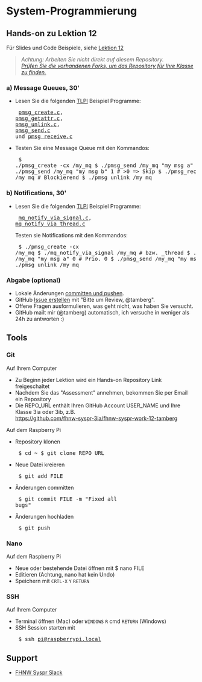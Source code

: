 # System-Programmierung
## Hands-on zu Lektion 12
Für Slides und Code Beispiele, siehe [Lektion 12](../../../fhnw-syspr/blob/master/12/README.md)

> *Achtung: Arbeiten Sie nicht direkt auf diesem Repository.*<br/>
> *[Prüfen Sie die vorhandenen Forks, um das Repository für Ihre Klasse zu finden.](../../network/members)*

### a) Message Queues, 30'
* Lesen Sie die folgenden [TLPI](http://man7.org/tlpi/) Beispiel Programme:<pre>
[pmsg_create.c](http://man7.org/tlpi/code/online/book/pmsg/pmsg_create.c.html), [pmsg_getattr.c](http://man7.org/tlpi/code/online/book/pmsg/pmsg_getattr.c.html), [pmsg_unlink.c](http://man7.org/tlpi/code/online/book/pmsg/pmsg_unlink.c.html), [pmsg_send.c](http://man7.org/tlpi/code/online/book/pmsg/pmsg_send.c.html) und [pmsg_receive.c](http://man7.org/tlpi/code/online/book/pmsg/pmsg_receive.c.html)</pre>
* Testen Sie eine Message Queue mit den Kommandos:<pre>
    $ ./pmsg_create -cx /my_mq
    $ ./pmsg_send /my_mq "my msg a" 0 # Prio. 0
    $ ./pmsg_send /my_mq "my msg b" 1 # >0 => Skip
    $ ./pmsg_receive /my_mq # Blockierend
    $ ./pmsg_unlink /my_mq</pre>

### b) Notifications, 30'
* Lesen Sie die folgenden [TLPI](http://man7.org/tlpi/) Beispiel Programme:<pre>
[mq_notify_via_signal.c](http://man7.org/tlpi/code/online/book/pmsg/mq_notify_via_signal.c.html), [mq_notify_via_thread.c](http://man7.org/tlpi/code/online/book/pmsg/mq_notify_via_thread.c.html)</pre>
Testen sie Notifications mit den Kommandos:<pre>
$ ./pmsg_create -cx /my_mq
$ ./mq_notify_via_signal /my_mq # bzw. _thread
$ ./pmsg_send /my_mq "my msg a" 0 # Prio. 0
$ ./pmsg_send /my_mq "my msg b" 0
$ ./pmsg_unlink /my_mq</pre>

### Abgabe (optional)
* Lokale Änderungen [committen und pushen](#git).
* GitHub [Issue erstellen](../../issues/new) mit "Bitte um Review, @tamberg".
* Offene Fragen ausformulieren, was geht nicht, was haben Sie versucht.
* GitHub mailt mir (@tamberg) automatisch, ich versuche in weniger als 24h zu antworten :)

## Tools
### Git
Auf Ihrem Computer
* Zu Beginn jeder Lektion wird ein Hands-on Repository Link freigeschaltet
* Nachdem Sie das "Assessment" annehmen, bekommen Sie per Email ein Repository
* Die REPO_URL enthält Ihren GitHub Account USER_NAME und Ihre Klasse 3ia oder 3ib, z.B.<br/>
            https://github.com/fhnw-syspr-3ia/fhnw-syspr-work-12-tamberg

Auf dem Raspberry Pi
* Repository klonen<pre>
    $ cd ~
    $ git clone REPO_URL</pre>
* Neue Datei kreieren<pre>
    $ git add FILE</pre>
* Änderungen committen<pre>
    $ git commit FILE -m "Fixed all bugs"</pre>
* Änderungen hochladen<pre>
    $ git push</pre>

### Nano
Auf dem Raspberry Pi
* Neue oder bestehende Datei öffnen mit $ nano FILE
* Editieren (Achtung, nano hat kein Undo)
* Speichern mit `CRTL-X` `Y` `RETURN`

### SSH
Auf Ihrem Computer
* Terminal öffnen (Mac) oder `WINDOWS` `R` cmd `RETURN` (Windows)
* SSH Session starten mit<pre>
    $ ssh pi@raspberrypi.local</pre>

## Support
- [FHNW Syspr Slack](https://fhnw-syspr.slack.com/)
